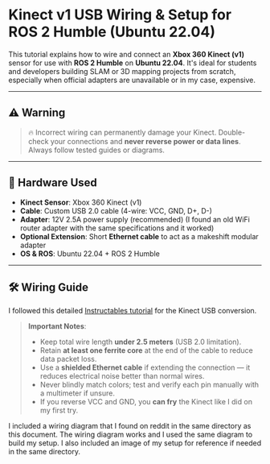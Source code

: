 # Kinect v1 USB Wiring & Setup for ROS 2 Humble (Ubuntu 22.04)

This tutorial explains how to wire and connect an **Xbox 360 Kinect (v1)** sensor for use with **ROS 2 Humble** on **Ubuntu 22.04**. It's ideal for students and developers building SLAM or 3D mapping projects from scratch, especially when official adapters are unavailable or in my case, expensive.

---

## ⚠️ Warning

> 🔥 Incorrect wiring can permanently damage your Kinect. Double-check your connections and **never reverse power or data lines**. Always follow tested guides or diagrams.

---

## 🔧 Hardware Used

- **Kinect Sensor**: Xbox 360 Kinect (v1)
- **Cable**: Custom USB 2.0 cable (4-wire: VCC, GND, D+, D-)
- **Adapter**: 12V 2.5A power supply (recommended) (I found an old WiFi router adapter with the same specifications and it worked)
- **Optional Extension**: Short **Ethernet cable** to act as a makeshift modular adapter
- **OS & ROS**: Ubuntu 22.04 + ROS 2 Humble

---

## 🛠️ Wiring Guide

I followed this detailed [Instructables tutorial](https://www.instructables.com/Wiring-an-Xbox-Kinect-for-USB/) for the Kinect USB conversion.

> **Important Notes**:
> - Keep total wire length **under 2.5 meters** (USB 2.0 limitation).
> - Retain **at least one ferrite core** at the end of the cable to reduce data packet loss.
> - Use a **shielded Ethernet cable** if extending the connection — it reduces electrical noise better than normal wires.
> - Never blindly match colors; test and verify each pin manually with a multimeter if unsure.
> - If you reverse VCC and GND, you **can fry** the Kinect like I did on my first try.

I included a wiring diagram that I found on reddit in the same directory as this document. The wiring diagram works and I used the same diagram to build my setup.
I also included an image of my setup for reference if needed in the same directory.

